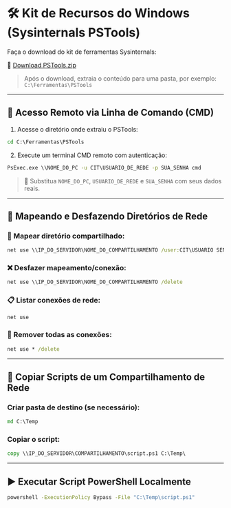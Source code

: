 # 🛠️ Kit de Recursos do Windows (Sysinternals PSTools)

Faça o download do kit de ferramentas Sysinternals:

🔗 [Download PSTools.zip](https://download.sysinternals.com/files/PSTools.zip)

> Após o download, extraia o conteúdo para uma pasta, por exemplo: `C:\Ferramentas\PSTools`

---

## 🔐 Acesso Remoto via Linha de Comando (CMD)

1. Acesse o diretório onde extraiu o PSTools:

```cmd
cd C:\Ferramentas\PSTools
```

2. Execute um terminal CMD remoto com autenticação:

```cmd
PsExec.exe \\NOME_DO_PC -u CIT\USUARIO_DE_REDE -p SUA_SENHA cmd
```

> 📌 Substitua `NOME_DO_PC`, `USUARIO_DE_REDE` e `SUA_SENHA` com seus dados reais.

---

## 🔗 Mapeando e Desfazendo Diretórios de Rede

### 🔄 Mapear diretório compartilhado:

```cmd
net use \\IP_DO_SERVIDOR\NOME_DO_COMPARTILHAMENTO /user:CIT\USUARIO SENHA123
```

### ❌ Desfazer mapeamento/conexão:

```cmd
net use \\IP_DO_SERVIDOR\NOME_DO_COMPARTILHAMENTO /delete
```

### 📋 Listar conexões de rede:

```cmd
net use
```

### 🧹 Remover todas as conexões:

```cmd
net use * /delete
```

---

## 📁 Copiar Scripts de um Compartilhamento de Rede

### Criar pasta de destino (se necessário):

```cmd
md C:\Temp
```

### Copiar o script:

```cmd
copy \\IP_DO_SERVIDOR\COMPARTILHAMENTO\script.ps1 C:\Temp\
```

---

## ▶️ Executar Script PowerShell Localmente

```cmd
powershell -ExecutionPolicy Bypass -File "C:\Temp\script.ps1"
```
